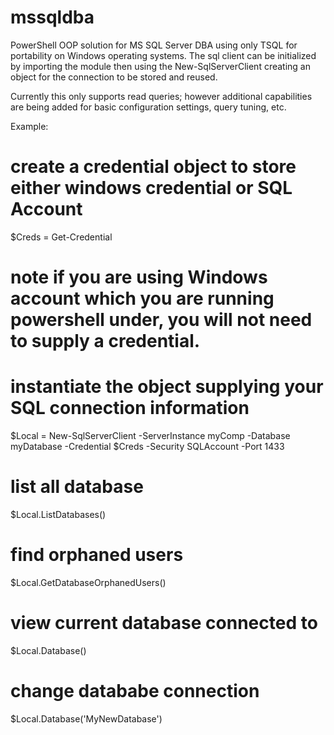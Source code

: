 # mssqldba
PowerShell OOP solution for MS SQL Server DBA using only TSQL for portability on Windows operating systems. The sql client can be initialized by importing the module then using the New-SqlServerClient creating an object for the connection to be stored and reused. 

Currently this only supports read queries; however additional capabilities are being added for basic configuration settings, query tuning, etc.

Example:
# create a credential object to store either windows credential or SQL Account 
$Creds = Get-Credential

# note if you are using Windows account which you are running powershell under, you will not need to supply a credential.

# instantiate the object supplying your SQL connection information
$Local = New-SqlServerClient -ServerInstance myComp -Database myDatabase  -Credential $Creds -Security SQLAccount -Port 1433

# list all database
$Local.ListDatabases()

# find orphaned users
$Local.GetDatabaseOrphanedUsers()

# view current database connected to
$Local.Database()

# change datababe connection
$Local.Database('MyNewDatabase')

 
